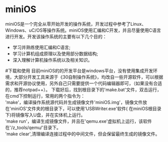 # miniOS
miniOS是一个完全从零开始开发的操作系统，开发过程中参考了Linux、Windows、uC/OS等操作系统。miniOS使用汇编和C开发，并且尽量使用C语言进行开发。开发该操作系统的主要有以下几个目的：<br>
* 学习并熟练使用汇编和C语言;<br>
* 学习计算机组成原理以及使用部分数据结构;<br>
* 深入理解计算机操作系统以及相关知识。<br>

#下载和使用
目前miniOS的的开发平台是windows平台，没有使用集成开发环境，大部分开发工具来源于《30自制操作系统》，均改自一些开源软件，可以根据需求和开源协议使用，另外自己只需要提供一个代码编辑器即可，（如果没有合适的，推荐notpad++）。
下载好后，找到根目录下的'make.bat'文件，双击运行，在cmd下控制运行，常用的两个指令为：<br>
                'make'，编译操作系统源代码并生成镜像文件'miniOS.img'，镜像文件放在'miniOS'文件夹的根目录下，可以使用'USBWriter.exe'软件(                 在miniOS根目录下)将镜像写入U盘，并在实体机上运行。<br>
                'make run'，编译生成镜像文件，并且在'qemu.exe'虚拟机上运行，该软件在'/z_tools/qemu/'目录下。<br>
                'make clear',清理编译连接过程中的中间文件，但会保留最终生成的镜像文件。<br>
